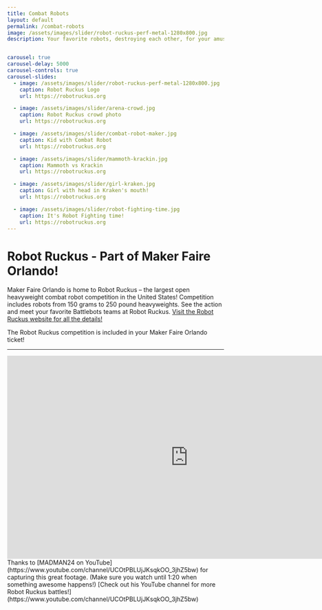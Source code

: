 ```yaml
---
title: Combat Robots
layout: default
permalink: /combat-robots
image: /assets/images/slider/robot-ruckus-perf-metal-1280x800.jpg
description: Your favorite robots, destroying each other, for your amusement.


carousel: true
carousel-delay: 5000
carousel-controls: true
carousel-slides:
  - image: /assets/images/slider/robot-ruckus-perf-metal-1280x800.jpg  
    caption: Robot Ruckus Logo
    url: https://robotruckus.org

  - image: /assets/images/slider/arena-crowd.jpg  
    caption: Robot Ruckus crowd photo
    url: https://robotruckus.org

  - image: /assets/images/slider/combat-robot-maker.jpg
    caption: Kid with Combat Robot
    url: https://robotruckus.org

  - image: /assets/images/slider/mammoth-krackin.jpg
    caption: Mammoth vs Krackin
    url: https://robotruckus.org

  - image: /assets/images/slider/girl-kraken.jpg
    caption: Girl with head in Kraken's mouth!
    url: https://robotruckus.org

  - image: /assets/images/slider/robot-fighting-time.jpg
    caption: It's Robot Fighting time!
    url: https://robotruckus.org
---
```

# Robot Ruckus - Part of Maker Faire Orlando!

Maker Faire Orlando is home to Robot Ruckus – the largest open heavyweight combat robot competition in the United States! Competition includes robots from 150 grams to 250 pound heavyweights. See the action and meet your favorite Battlebots teams at Robot Ruckus. [Visit the Robot Ruckus website for all the details!](https://robotruckus.org)

The Robot Ruckus competition is included in your Maker Faire Orlando ticket!

---

<iframe width="840" height="472" src="https://www.youtube.com/embed/k0ADHBw3jLQ" frameborder="0" allow="accelerometer; autoplay; encrypted-media; gyroscope; picture-in-picture" allowfullscreen></iframe>
Thanks to [MADMAN24 on YouTube](https://www.youtube.com/channel/UCOtPBLUjJKsqkOO_3jhZ5bw) for capturing this great footage. (Make sure you watch until 1:20 when something awesome happens!) [Check out his YouTube channel for more Robot Ruckus battles!](https://www.youtube.com/channel/UCOtPBLUjJKsqkOO_3jhZ5bw)
